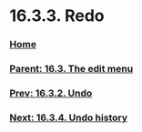 # 16.3.3. Redo

### [Home](./00-home.md)
### [Parent: 16.3. The edit menu](./16-03-00-the-edit-menu.md)
### [Prev: 16.3.2. Undo](./16-03-02-undo.md)
### [Next: 16.3.4. Undo history](./16-03-04-undo-history.md)
